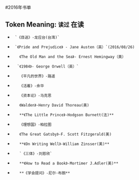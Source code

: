 #2016年书单

## Token Meaning: `读过`  **在读**




*      `《目送》-龙应台(台湾)`
*      `《Pride and Prejudice》 - Jane Austen（英）`(2016/08/26)
*        《The Old Man and the Sea》- Ernest Hemingway（美）
*       `《1984》- George Orwell（英）`
*        《平凡的世界》-路遥
*        《活着》-余华
*        《资本论》-马克思
*        《Walden》-Henry David Thoreau(美)
*        **《The Little Prince》-Hodgson Burnett(法)**
*        《理想国》-柏拉图
*        《The Great Gatsby》-F. Scott Fitzgerald(美)
*        **《On Writing Well》-William Zinsser(美)**
*        `《三体》-刘慈欣`
*        **《How to Read a Book》-Mortimer J.Adler(美)**
*        **《学会提问》-尼尔·布朗**

